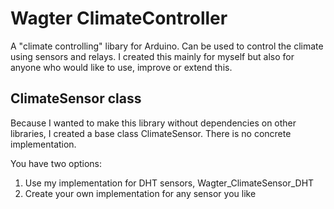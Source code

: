 # Wagter ClimateController #

A "climate controlling" libary for Arduino. Can be used to control the climate using sensors and relays. I created this mainly for myself but also for anyone who would like to use, improve or extend this.

## ClimateSensor class ##

Because I wanted to make this library without dependencies on other libraries, I created a base class ClimateSensor. There is no concrete implementation.

You have two options:

1. Use my implementation for DHT sensors, Wagter_ClimateSensor_DHT
2. Create your own implementation for any sensor you like
